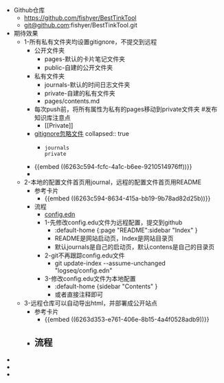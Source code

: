 - Github仓库
	- https://github.com/fishyer/BestTinkTool
	- git@github.com:fishyer/BestTinkTool.git
- 期待效果
	- 1-所有私有文件夹均设置gitignore，不提交到远程
		- 公开文件夹
			- pages-默认的卡片笔记文件夹
			- public-自建的公开文件夹
		- 私有文件夹
			- journals-默认的时间日志文件夹
			- private-自建的私有文件夹
			- pages/contents.md
		- 每次push前，将所有属性为私有的pages移动到private文件夹 #发布知识库注意点
			- [[Private]]
		- [gitignore忽略文件](file:///Users/yutianran/MyObsidian/MyLogseq/.gitignore)
		  collapsed:: true
			- ```
			  journals
			  private
			  ```
		- {{embed ((6263c594-fcfc-4a1c-b6ee-9210514976ff))}}
		-
	- 2-本地的配置文件首页用journal，远程的配置文件首页用README
		- 参考卡片
			- {{embed ((6263c594-8634-415a-bb19-9b78ad82d25b))}}
		- 流程
			- [config.edn](file:///Users/yutianran/MyObsidian/MyLogseq/logseq/config.edn)
			- 1-先修改config.edu文件为远程配置，提交到github
				- :default-home {:page "README":sidebar "Index" }
				- README是网站启动页，Index是网站目录页
				- 默认journals是自己的启动页，默认contens是自己的目录页
			- 2-git不再跟踪config.edu文件
				- git update-index --assume-unchanged "logseq/config.edn"
			- 3-修改config.edu文件为本地配置
				- :default-home {sidebar "Contents" }
				- 或者直接注释即可
	- 3-远程仓库可以自动导出html，并部署成公开站点
		- 参考卡片
			- {{embed ((6263d353-e761-406e-8b15-4a4f0528adb9))}}
		- 流程
			-
-
-
-
